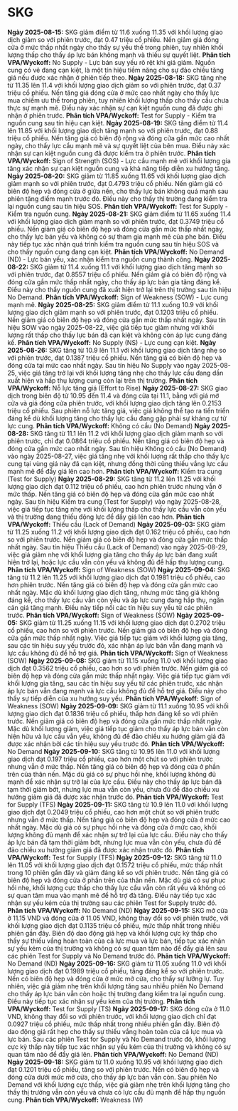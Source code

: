 # SKG

**Ngày 2025-08-15:** SKG giảm điểm từ 11.6 xuống 11.35 với khối lượng giao dịch giảm so với phiên trước, đạt 0.47 triệu cổ phiếu. Nến giảm giá đóng cửa ở mức thấp nhất ngày cho thấy sự yếu thế trong phiên, tuy nhiên khối lượng thấp cho thấy áp lực bán không mạnh và thiếu sự quyết liệt. **Phân tích VPA/Wyckoff:** No Supply - Lực bán suy yếu rõ rệt khi giá giảm. Nguồn cung có vẻ đang cạn kiệt, là một tín hiệu tiềm năng cho sự đảo chiều tăng giá nếu được xác nhận ở phiên tiếp theo.
**Ngày 2025-08-18:** SKG tăng nhẹ từ 11.35 lên 11.4 với khối lượng giao dịch giảm so với phiên trước, đạt 0.37 triệu cổ phiếu. Nến tăng giá đóng cửa ở mức cao nhất ngày cho thấy lực mua chiếm ưu thế trong phiên, tuy nhiên khối lượng thấp cho thấy cầu chưa thực sự mạnh mẽ. Điều này xác nhận sự cạn kiệt nguồn cung đã được ghi nhận ở phiên trước. **Phân tích VPA/Wyckoff:** Test for Supply - Kiểm tra nguồn cung sau tín hiệu cạn kiệt.
**Ngày 2025-08-19:** SKG tăng điểm từ 11.4 lên 11.85 với khối lượng giao dịch tăng mạnh so với phiên trước, đạt 0.88 triệu cổ phiếu. Nến tăng giá có biên độ rộng và đóng cửa gần mức cao nhất ngày, cho thấy lực cầu mạnh mẽ và sự quyết liệt của bên mua. Điều này xác nhận sự cạn kiệt nguồn cung đã được kiểm tra ở phiên trước. **Phân tích VPA/Wyckoff:** Sign of Strength (SOS) - Lực cầu mạnh mẽ với khối lượng gia tăng xác nhận sự cạn kiệt nguồn cung và khả năng tiếp diễn xu hướng tăng.
**Ngày 2025-08-20:** SKG giảm từ 11.85 xuống 11.65 với khối lượng giao dịch giảm mạnh so với phiên trước, đạt 0.4793 triệu cổ phiếu. Nến giảm giá có biên độ hẹp và đóng cửa ở giữa nến, cho thấy lực bán không quá mạnh sau phiên tăng điểm mạnh trước đó. Điều này cho thấy thị trường đang kiểm tra lại nguồn cung sau tín hiệu SOS. **Phân tích VPA/Wyckoff:** Test for Supply - Kiểm tra nguồn cung.
**Ngày 2025-08-21:** SKG giảm điểm từ 11.65 xuống 11.4 với khối lượng giao dịch giảm mạnh so với phiên trước, đạt 0.3749 triệu cổ phiếu. Nến giảm giá có biên độ hẹp và đóng cửa gần mức thấp nhất ngày, cho thấy lực bán yếu và không có sự tham gia mạnh mẽ của phe bán. Điều này tiếp tục xác nhận quá trình kiểm tra nguồn cung sau tín hiệu SOS và cho thấy nguồn cung đang cạn kiệt. **Phân tích VPA/Wyckoff:** No Demand (ND) - Lực bán yếu, xác nhận kiểm tra nguồn cung thành công.
**Ngày 2025-08-22:** SKG giảm từ 11.4 xuống 11.1 với khối lượng giao dịch tăng mạnh so với phiên trước, đạt 0.8557 triệu cổ phiếu. Nến giảm giá có biên độ rộng và đóng cửa gần mức thấp nhất ngày, cho thấy áp lực bán gia tăng đáng kể. Điều này cho thấy nguồn cung đã xuất hiện trở lại trên thị trường sau tín hiệu No Demand. **Phân tích VPA/Wyckoff:** Sign of Weakness (SOW) - Lực cung mạnh mẽ.
**Ngày 2025-08-25:** SKG giảm điểm từ 11.1 xuống 10.9 với khối lượng giao dịch giảm mạnh so với phiên trước, đạt 0.1203 triệu cổ phiếu. Nến giảm giá có biên độ hẹp và đóng cửa gần mức thấp nhất ngày. Sau tín hiệu SOW vào ngày 2025-08-22, việc giá tiếp tục giảm nhưng với khối lượng rất thấp cho thấy lực bán đã cạn kiệt và không còn áp lực cung đáng kể. **Phân tích VPA/Wyckoff:** No Supply (NS) - Lực cung cạn kiệt.
**Ngày 2025-08-26:** SKG tăng từ 10.9 lên 11.1 với khối lượng giao dịch tăng nhẹ so với phiên trước, đạt 0.1387 triệu cổ phiếu. Nến tăng giá có biên độ hẹp và đóng cửa tại mức cao nhất ngày. Sau tín hiệu No Supply vào ngày 2025-08-25, việc giá tăng trở lại với khối lượng tăng nhẹ cho thấy lực cầu đang dần xuất hiện và hấp thụ lượng cung còn lại trên thị trường. **Phân tích VPA/Wyckoff:** Nỗ lực tăng giá (Effort to Rise)
**Ngày 2025-08-27:** SKG giao dịch trong biên độ từ 10.95 đến 11.4 và đóng cửa tại 11.1, bằng với giá mở cửa và giá đóng cửa phiên trước, với khối lượng giao dịch tăng lên 0.2153 triệu cổ phiếu. Sau phiên nỗ lực tăng giá, việc giá không thể tạo ra tiến triển đáng kể dù khối lượng tăng cho thấy lực cầu đang gặp phải sự kháng cự từ lực cung. **Phân tích VPA/Wyckoff:** Không có cầu (No Demand)
**Ngày 2025-08-28:** SKG tăng từ 11.1 lên 11.2 với khối lượng giao dịch giảm mạnh so với phiên trước, chỉ đạt 0.0864 triệu cổ phiếu. Nến tăng giá có biên độ hẹp và đóng cửa gần mức cao nhất ngày. Sau tín hiệu Không có cầu (No Demand) vào ngày 2025-08-27, việc giá tăng nhẹ với khối lượng rất thấp cho thấy lực cung tại vùng giá này đã cạn kiệt, nhưng đồng thời cũng thiếu vắng lực cầu mạnh mẽ để đẩy giá lên cao hơn. **Phân tích VPA/Wyckoff:** Kiểm tra cung (Test for Supply)
**Ngày 2025-08-29:** SKG tăng từ 11.2 lên 11.25 với khối lượng giao dịch đạt 0.112 triệu cổ phiếu, cao hơn phiên trước nhưng vẫn ở mức thấp. Nến tăng giá có biên độ hẹp và đóng cửa gần mức cao nhất ngày. Sau tín hiệu Kiểm tra cung (Test for Supply) vào ngày 2025-08-28, việc giá tiếp tục tăng nhẹ với khối lượng thấp cho thấy lực cầu vẫn còn yếu và thị trường đang thiếu động lực để đẩy giá lên cao hơn. **Phân tích VPA/Wyckoff:** Thiếu cầu (Lack of Demand)
**Ngày 2025-09-03:** SKG giảm từ 11.25 xuống 11.2 với khối lượng giao dịch đạt 0.162 triệu cổ phiếu, cao hơn so với phiên trước. Nến giảm giá có biên độ hẹp và đóng cửa gần mức thấp nhất ngày. Sau tín hiệu Thiếu cầu (Lack of Demand) vào ngày 2025-08-29, việc giá giảm nhẹ với khối lượng gia tăng cho thấy áp lực bán đang xuất hiện trở lại, hoặc lực cầu vẫn còn yếu và không đủ để hấp thụ lượng cung. **Phân tích VPA/Wyckoff:** Sign of Weakness (SOW)
**Ngày 2025-09-04:** SKG tăng từ 11.2 lên 11.25 với khối lượng giao dịch đạt 0.1981 triệu cổ phiếu, cao hơn phiên trước. Nến tăng giá có biên độ hẹp và đóng cửa gần mức cao nhất ngày. Mặc dù khối lượng giao dịch tăng, nhưng mức tăng giá không đáng kể, cho thấy lực cầu vẫn còn yếu và áp lực cung đang hấp thụ, ngăn cản giá tăng mạnh. Điều này tiếp nối các tín hiệu suy yếu từ các phiên trước. **Phân tích VPA/Wyckoff:** Sign of Weakness (SOW)
**Ngày 2025-09-05:** SKG giảm từ 11.25 xuống 11.15 với khối lượng giao dịch đạt 0.2702 triệu cổ phiếu, cao hơn so với phiên trước. Nến giảm giá có biên độ hẹp và đóng cửa gần mức thấp nhất ngày. Việc giá tiếp tục giảm với khối lượng gia tăng, sau các tín hiệu suy yếu trước đó, xác nhận áp lực bán vẫn đang mạnh và lực cầu không đủ để hỗ trợ giá. **Phân tích VPA/Wyckoff:** Sign of Weakness (SOW)
**Ngày 2025-09-08:** SKG giảm từ 11.15 xuống 11.0 với khối lượng giao dịch đạt 0.3562 triệu cổ phiếu, cao hơn so với phiên trước. Nến giảm giá có biên độ hẹp và đóng cửa gần mức thấp nhất ngày. Việc giá tiếp tục giảm với khối lượng gia tăng, sau các tín hiệu suy yếu từ các phiên trước, xác nhận áp lực bán vẫn đang mạnh và lực cầu không đủ để hỗ trợ giá. Điều này cho thấy sự tiếp diễn của xu hướng suy yếu. **Phân tích VPA/Wyckoff:** Sign of Weakness (SOW)
**Ngày 2025-09-09:** SKG giảm từ 11.1 xuống 10.95 với khối lượng giao dịch đạt 0.1836 triệu cổ phiếu, thấp hơn đáng kể so với phiên trước. Nến giảm giá có biên độ hẹp và đóng cửa gần mức thấp nhất ngày. Mặc dù khối lượng giảm, việc giá tiếp tục giảm cho thấy áp lực bán vẫn còn hiện hữu và lực cầu vẫn yếu, không đủ để đảo chiều xu hướng giảm giá đã được xác nhận bởi các tín hiệu suy yếu trước đó. **Phân tích VPA/Wyckoff:** No Demand
**Ngày 2025-09-10:** SKG tăng từ 10.95 lên 11.0 với khối lượng giao dịch đạt 0.197 triệu cổ phiếu, cao hơn một chút so với phiên trước nhưng vẫn ở mức thấp. Nến tăng giá có biên độ hẹp và đóng cửa ở phần trên của thân nến. Mặc dù giá có sự phục hồi nhẹ, khối lượng không đủ mạnh để xác nhận sự trở lại của lực cầu. Điều này cho thấy áp lực bán đã tạm thời giảm bớt, nhưng lực mua vẫn còn yếu, chưa đủ để đảo chiều xu hướng giảm giá đã được xác nhận trước đó. **Phân tích VPA/Wyckoff:** Test for Supply (TFS)
**Ngày 2025-09-11:** SKG tăng từ 10.9 lên 11.0 với khối lượng giao dịch đạt 0.2049 triệu cổ phiếu, cao hơn một chút so với phiên trước nhưng vẫn ở mức thấp. Nến tăng giá có biên độ hẹp và đóng cửa ở mức cao nhất ngày. Mặc dù giá có sự phục hồi nhẹ và đóng cửa ở mức cao, khối lượng không đủ mạnh để xác nhận sự trở lại của lực cầu. Điều này cho thấy áp lực bán đã tạm thời giảm bớt, nhưng lực mua vẫn còn yếu, chưa đủ để đảo chiều xu hướng giảm giá đã được xác nhận trước đó. **Phân tích VPA/Wyckoff:** Test for Supply (TFS)
**Ngày 2025-09-12:** SKG tăng từ 11.0 lên 11.05 với khối lượng giao dịch đạt 0.1572 triệu cổ phiếu, mức thấp nhất trong 10 phiên gần đây và giảm đáng kể so với phiên trước. Nến tăng giá có biên độ hẹp và đóng cửa ở phần trên của thân nến. Mặc dù giá có sự phục hồi nhẹ, khối lượng cực thấp cho thấy lực cầu vẫn còn rất yếu và không có sự quan tâm mua vào mạnh mẽ để hỗ trợ đà tăng. Điều này tiếp tục xác nhận sự yếu kém của thị trường sau các phiên Test for Supply trước đó. **Phân tích VPA/Wyckoff:** No Demand (ND)
**Ngày 2025-09-15:** SKG mở cửa ở 11.15 VND và đóng cửa ở 11.05 VND, không thay đổi so với phiên trước, với khối lượng giao dịch đạt 0.1135 triệu cổ phiếu, mức thấp nhất trong nhiều phiên gần đây. Biên độ dao động giá hẹp và khối lượng cực kỳ thấp cho thấy sự thiếu vắng hoàn toàn của cả lực mua và lực bán, tiếp tục xác nhận sự yếu kém của thị trường và không có sự quan tâm nào để đẩy giá lên sau các phiên Test for Supply và No Demand trước đó. **Phân tích VPA/Wyckoff:** No Demand (ND)
**Ngày 2025-09-16:** SKG giảm từ 11.05 xuống 11.0 với khối lượng giao dịch đạt 0.1989 triệu cổ phiếu, tăng đáng kể so với phiên trước. Nến có biên độ hẹp và đóng cửa ở mức mở cửa, cho thấy sự lưỡng lự. Tuy nhiên, việc giá giảm nhẹ trên khối lượng tăng sau nhiều phiên No Demand cho thấy áp lực bán vẫn còn hoặc thị trường đang kiểm tra lại nguồn cung. Điều này tiếp tục xác nhận sự yếu kém của thị trường. **Phân tích VPA/Wyckoff:** Test for Supply (TS)
**Ngày 2025-09-17:** SKG đóng cửa ở 11.0 VND, không thay đổi so với phiên trước, với khối lượng giao dịch chỉ đạt 0.0927 triệu cổ phiếu, mức thấp nhất trong nhiều phiên gần đây. Biên độ dao động giá rất hẹp cho thấy sự thiếu vắng hoàn toàn của cả lực mua và lực bán. Sau các phiên Test for Supply và No Demand trước đó, khối lượng cực kỳ thấp này tiếp tục xác nhận sự yếu kém của thị trường và không có sự quan tâm nào để đẩy giá lên. **Phân tích VPA/Wyckoff:** No Demand (ND)
**Ngày 2025-09-18:** SKG giảm từ 11.0 xuống 10.95 với khối lượng giao dịch đạt 0.1201 triệu cổ phiếu, tăng so với phiên trước. Nến có biên độ hẹp và đóng cửa dưới mức mở cửa, cho thấy áp lực bán vẫn còn. Sau phiên No Demand với khối lượng cực thấp, việc giá giảm nhẹ trên khối lượng tăng cho thấy thị trường vẫn còn yếu và chưa có lực cầu đủ mạnh để hấp thụ nguồn cung. **Phân tích VPA/Wyckoff:** Weakness (W)
